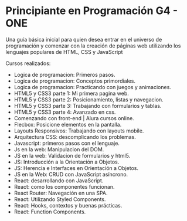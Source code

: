 # Principiante en Programación G4 - ONE

Una guía básica inicial para quien desea entrar en el universo de programación y comenzar con la creación de páginas web utilizando los lenguajes populares de HTML, CSS y JavaScript

Cursos realizados:

- Logica de programacion: Primeros pasos.
- Logica de programacion: Conceptos primordiales.
- Logica de programacion: Practicando con juegos y animaciones.
- HTML5 y CSS3 parte 1: Mi primera pagina web.
- HTML5 y CSS3 parte 2: Posicionamiento, listas y navegacion.
- HTML5 y CSS3 parte 3: Trabajando con formularios y tablas.
- HTML5 y CSS3 parte 4: Avanzado en css.
- Comenzando con front-end | Alura cursos online.
- Flecbox: Posicione elementos en la pantalla.
- Layouts Responsivos: Trabajando con layouts mobile.
- Arquitectura CSS: descomplicando los problemas.
- Javascript: primeros pasos con el lenguaje.
- Js en la web: Manipulacion del DOM.
- JS en la web: Validacion de formularios y html5.
- JS: Introducción a la Orientación a Objetos.
- JS: Herencia e Interfaces en Orientación a Objetos.
- JS en la Web: CRUD con JavaScript asíncrono.
- React: desarrollando con JavaScript.
- React: como los componentes funcionan.
- React Router: Navegación en una SPA.
- React: Utilizando Styled Components.
- React: Hooks, contextos y buenas prácticas.
- React: Function Components.
